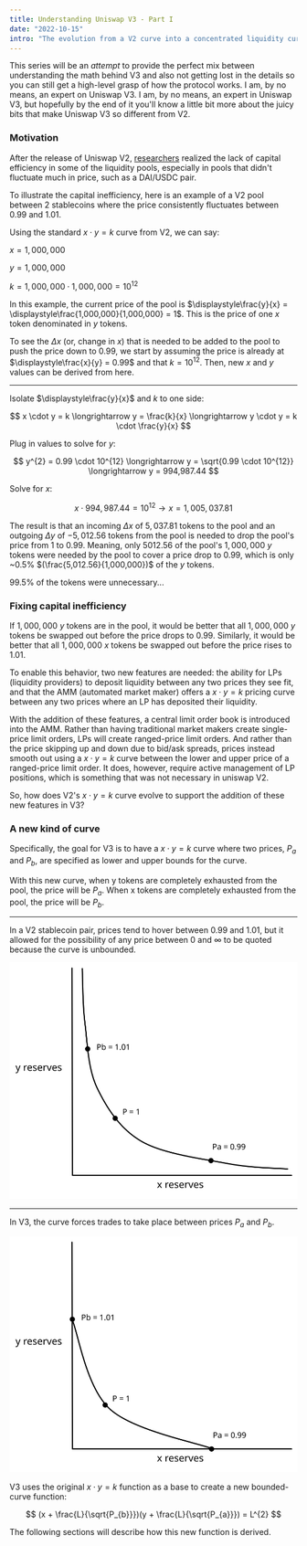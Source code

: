 ```yaml
---
title: Understanding Uniswap V3 - Part I
date: "2022-10-15"
intro: "The evolution from a V2 curve into a concentrated liquidity curve"
---
```


This series will be an *attempt* to provide the perfect mix between understanding the math behind V3 and also not getting lost in the details so you can still get a high-level grasp of how the protocol works. I am, by no means, an expert on Uniswap V3. I am, by no means, an expert in Uniswap V3, but hopefully by the end of it you'll know a little bit more about the juicy bits that make Uniswap V3 so different from V2.

### Motivation

After the release of Uniswap V2, [researchers](https://twitter.com/danrobinson/status/1374462316348010502?s=20) realized the lack of capital efficiency in some of the liquidity pools, especially in pools that didn't fluctuate much in price, such as a DAI/USDC pair.

To illustrate the capital inefficiency, here is an example of a V2 pool between 2 stablecoins where the price consistently fluctuates between $0.99$ and $1.01$.

Using the standard $x \cdot y = k$ curve from V2, we can say:

$x = 1,000,000$

$y = 1,000,000$


$k = 1,000,000 \cdot 1,000,000 = 10^{12}$

In this example, the current price of the pool is $\displaystyle\frac{y}{x} = \displaystyle\frac{1,000,000}{1,000,000} = 1$. This is the price of one $x$ token denominated in $y$ tokens. 

To see the $\Delta x$ (or, change in $x$) that is needed to be added to the pool to push the price down to $0.99$, we start by assuming the price is already at $\displaystyle\frac{x}{y} = 0.99$ and that $k = 10^{12}$. Then, new $x$ and $y$ values can be derived from here.

---

Isolate $\displaystyle\frac{y}{x}$ and $k$ to one side:

$$
x \cdot y = k \longrightarrow y = \frac{k}{x} \longrightarrow  y \cdot y = k \cdot \frac{y}{x}
$$

Plug in values to solve for $y$:

$$
y^{2} = 0.99 \cdot 10^{12} \longrightarrow y = \sqrt{0.99 \cdot 10^{12}} \longrightarrow y = 994,987.44
$$

Solve for $x$:

$$
x \cdot 994,987.44 = 10^{12} \longrightarrow x = 1,005,037.81
$$

The result is that an incoming $\Delta{x}$ of $5,037.81$ tokens to the pool and an outgoing $\Delta{y}$ of $-5,012.56$ tokens from the pool is needed to drop the pool's price from $1$ to $0.99$. Meaning, only $5012.56$ of the pool's $1,000,000$ $y$ tokens were needed by the pool to cover a price drop to $0.99$, which is only ~$0.5\%$ $(\frac{5,012.56}{1,000,000})$ of the $y$ tokens. 

$99.5\%$ of the tokens were unnecessary...

### Fixing capital inefficiency

If $1,000,000$ $y$ tokens are in the pool, it would be better that all $1,000,000$ $y$ tokens be swapped out before the price drops to $0.99$. Similarly, it would be better that all $1,000,000$ $x$ tokens be swapped out before the price rises to $1.01$.

To enable this behavior, two new features are needed: the ability for LPs (liquidity providers) to deposit liquidity between any two prices they see fit, and that the AMM (automated market maker) offers a $x \cdot y = k$ pricing curve between any two prices where an LP has deposited their liquidity. 

With the addition of these features, a central limit order book is introduced into the AMM. Rather than having traditional market makers create single-price limit orders, LPs will create ranged-price limit orders. And rather than the price skipping up and down due to bid/ask spreads, prices instead smooth out using a $x \cdot y = k$ curve between the lower and upper price of a ranged-price limit order. It does, however, require active management of LP positions, which is something that was not necessary in uniswap V2.

So, how does V2's $x \cdot y = k$ curve evolve to support the addition of these new features in V3?

### A new kind of curve

Specifically, the goal for V3 is to have a $x \cdot y = k$ curve where two prices, $P_{a}$ and $P_{b}$, are specified as lower and upper bounds for the curve.

With this new curve, when y tokens are completely exhausted from the pool, the price will be $P_{a}$. When x tokens are completely exhausted from the pool, the price will be $P_{b}$.

---

In a V2 stablecoin pair, prices tend to hover between $0.99$ and $1.01$, but it allowed for the possibility of any price between $0$ and $\infty$ to be quoted because the curve is unbounded.

![image info](./curve-1.svg)


---

In V3, the curve forces trades to take place between prices $P_{a}$ and $P_{b}$.

![image info](./curve-2.svg)

V3 uses the original $x \cdot y = k$ function as a base to create a new bounded-curve function:

$$
(x + \frac{L}{\sqrt{P_{b}}})(y + \frac{L}{\sqrt{P_{a}}}) = L^{2}
$$

The following sections will describe how this new function is derived.
